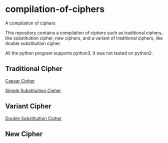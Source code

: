 # compilation-of-ciphers
A compilation of ciphers

This repository contains a compilation of ciphers such as traditional ciphers, like substituition cipher, new ciphers, and a variant of traditional ciphers, like double substituition cipher.

All the python program supports python3. It was not tested on python2.

## Traditional Cipher
[Caesar Cipher](https://github.com/Muhazerin/compilation-of-ciphers/tree/master/cc)

[Simple Substituition Cipher](https://github.com/Muhazerin/compilation-of-ciphers/tree/master/ssc)

## Variant Cipher
[Double Substituition Cipher](https://github.com/Muhazerin/compilation-of-ciphers/tree/master/dsc)

## New Cipher
